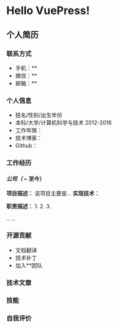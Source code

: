 # Hello VuePress!



## 个人简历
### 联系方式
- 手机：**
- 微信：**
- 邮箱：**

### 个人信息
 - 姓名/性别/出生年份
 - 本科/大学/计算机科学与技术 2012-2016
 - 工作年限：
 - 技术博客：
 - Github：

### 工作经历
#### ***公司（*** ~ 至今）
**项目描述：** 
该项目主要是...
**实现技术：**

**职责描述：**
1. 
2. 
3. 

.. ...

### 开源贡献
* 文档翻译
* 技术补丁
* 加入**团队

### 技术文章

### 技能

### 自我评价
